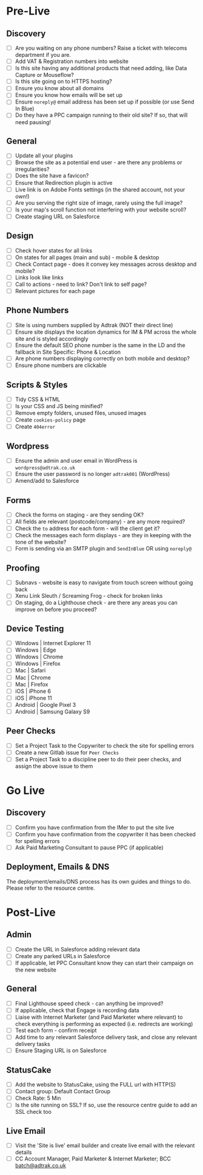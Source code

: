 
# Pre-Live

## Discovery

 - [ ] Are you waiting on any phone numbers? Raise a ticket with telecoms department if you are.
 - [ ] Add VAT & Registration numbers into website
 - [ ] Is this site having any additional products that need adding, like Data Capture or Mouseflow?
 - [ ] Is this site going on to HTTPS hosting?
 - [ ] Ensure you know about all domains
 - [ ] Ensure you know how emails will be set up
 - [ ] Ensure `noreply@` email address has been set up if possible (or use Send In Blue)
 - [ ] Do they have a PPC campaign running to their old site? If so, that will need pausing!

## General 

 - [ ] Update all your plugins
 - [ ] Browse the site as a potential end user - are there any problems or irregularities?
 - [ ] Does the site have a favicon?
 - [ ] Ensure that Redirection plugin is active
 - [ ] Live link is on Adobe Fonts settings (in the shared account, not your own!)
 - [ ] Are you serving the right size of image, rarely using the full image?
 - [ ] Is your map's scroll function not interfering with your website scroll?
 - [ ] Create staging URL on Salesforce

## Design

 - [ ] Check hover states for all links
 - [ ] On states for all pages (main and sub) - mobile & desktop
 - [ ] Check Contact page - does it convey key messages across desktop and mobile?
 - [ ] Links look like links
 - [ ] Call to actions - need to link? Don't link to self page?
 - [ ] Relevant pictures for each page

## Phone Numbers

 - [ ] Site is using numbers supplied by Adtrak (NOT their direct line)
 - [ ] Ensure site displays the location dynamics for IM & PM across the whole site and is styled accordingly
 - [ ] Ensure the default SEO phone number is the same in the LD and the fallback in Site Specific: Phone & Location
 - [ ] Are phone numbers displaying correctly on both mobile and desktop?
 - [ ] Ensure phone numbers are clickable

## Scripts & Styles

 - [ ] Tidy CSS & HTML
 - [ ] Is your CSS and JS being minified?
 - [ ] Remove empty folders, unused files, unused images
 - [ ] Create `cookies-policy` page
 - [ ] Create `404error`

## Wordpress

 - [ ] Ensure the admin and user email in WordPress is `wordpress@adtrak.co.uk`
 - [ ] Ensure the user password is no longer `adtrak001` (WordPress)
 - [ ] Amend/add to Salesforce

## Forms

 - [ ] Check the forms on staging - are they sending OK?
 - [ ] All fields are relevant (postcode/company) - are any more required?
 - [ ] Check the `to` address for each form - will the client get it?
 - [ ] Check the messages each form displays - are they in keeping with the tone of the website?
 - [ ] Form is sending via an SMTP plugin and `SendInBlue` OR using `noreply@`

## Proofing

 - [ ] Subnavs - website is easy to navigate from touch screen without going back
 - [ ] Xenu Link Sleuth / Screaming Frog - check for broken links
 - [ ] On staging, do a Lighthouse check - are there any areas you can improve on before you proceed?

## Device Testing

 - [ ] Windows | Internet Explorer 11
 - [ ] Windows | Edge
 - [ ] Windows | Chrome
 - [ ] Windows | Firefox
 - [ ] Mac | Safari
 - [ ] Mac | Chrome
 - [ ] Mac | Firefox
 - [ ] iOS | iPhone 6
 - [ ] iOS | iPhone 11
 - [ ] Android | Google Pixel 3
 - [ ] Android | Samsung Galaxy S9

## Peer Checks

 - [ ] Set a Project Task to the Copywriter to check the site for spelling errors
 - [ ] Create a new Gitlab issue for `Peer Checks`
 - [ ] Set a Project Task to a discipline peer to do their peer checks, and assign the above issue to them

# Go Live

## Discovery

 - [ ] Confirm you have confirmation from the IMer to put the site live
 - [ ] Confirm you have confirmation from the copywriter it has been checked for spelling errors
 - [ ] Ask Paid Marketing Consultant to pause PPC (if applicable)

## Deployment, Emails & DNS

The deployment/emails/DNS process has its own guides and things to do. Please refer to the resource centre.

# Post-Live

## Admin
 - [ ] Create the URL in Salesforce adding relevant data
 - [ ] Create any parked URLs in Salesforce
 - [ ] If applicable, let PPC Consultant know they can start their campaign on the new website

## General

 - [ ] Final Lighthouse speed check - can anything be improved?
 - [ ] If applicable, check that Engage is recording data
 - [ ] Liaise with Internet Marketer (and Paid Marketer where relevant) to check everything is performing as expected (i.e. redirects are working)
 - [ ] Test each form - confirm receipt
 - [ ] Add time to any relevant Salesforce delivery task, and close any relevant delivery tasks
 - [ ] Ensure Staging URL is on Salesforce

## StatusCake

 - [ ] Add the website to StatusCake, using the FULL url with HTTP(S)
 - [ ] Contact group: Default Contact Group
 - [ ] Check Rate: 5 Min
 - [ ] Is the site running on SSL? If so, use the resource centre guide to add an SSL check too

## Live Email

 - [ ] Visit the 'Site is live' email builder and create live email with the relevant details
 - [ ] CC Account Manager, Paid Marketer & Internet Marketer; BCC batch@adtrak.co.uk